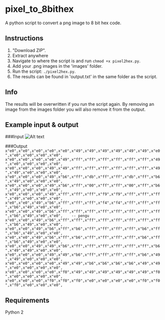 # pixel_to_8bithex
A python script to convert a png image to 8 bit hex code.

## Instructions
1. "Download ZIP".
2. Extract anywhere
3. Navigate to where the script is and run `chmod +x pixel2hex.py`.
4. Add your .png images in the 'images' folder.
5. Run the script: `./pixel2hex.py`.
6. The results can be found in 'output.txt' in the same folder as the script.

## Info
The results will be overwritten if you run the script again. By removing an image from the images folder you will also remove it from the output.

## Example input & output
###Input
![Alt text](http://i.imgur.com/1afoW3A.png "16x16 penguin sprite")

###Output
`x"e0",x"e0",x"e0",x"e0",x"e0",x"49",x"49",x"49",x"49",x"49",x"49",x"e0",x"e0",x"e0",x"e0",x"e0",
x"e0",x"e0",x"e0",x"e0",x"49",x"ff",x"ff",x"ff",x"ff",x"ff",x"ff",x"49",x"e0",x"e0",x"e0",x"e0",
x"e0",x"e0",x"e0",x"49",x"49",x"ff",x"ff",x"ff",x"ff",x"ff",x"ff",x"49",x"49",x"e0",x"e0",x"e0",
x"e0",x"e0",x"e0",x"49",x"b6",x"ff",x"db",x"ff",x"ff",x"db",x"ff",x"b6",x"49",x"e0",x"e0",x"e0",
x"e0",x"e0",x"e0",x"49",x"b6",x"ff",x"00",x"ff",x"ff",x"00",x"ff",x"b6",x"49",x"e0",x"e0",x"e0",
x"e0",x"e0",x"e0",x"49",x"ff",x"ff",x"ff",x"f9",x"f9",x"ff",x"ff",x"ff",x"49",x"e0",x"e0",x"e0",
x"e0",x"e0",x"49",x"b6",x"ff",x"ff",x"ff",x"f4",x"f4",x"ff",x"ff",x"ff",x"b6",x"49",x"e0",x"e0",
x"e0",x"e0",x"49",x"b6",x"ff",x"ff",x"ff",x"ff",x"ff",x"ff",x"ff",x"ff",x"b6",x"49",x"e0",x"e0",    -- pengu
x"e0",x"e0",x"49",x"b6",x"ff",x"ff",x"ff",x"ff",x"ff",x"ff",x"ff",x"ff",x"b6",x"49",x"e0",x"e0",
x"e0",x"e0",x"49",x"b6",x"ff",x"b6",x"ff",x"ff",x"ff",x"ff",x"b6",x"ff",x"b6",x"49",x"e0",x"e0",
x"e0",x"e0",x"49",x"b6",x"ff",x"b6",x"ff",x"ff",x"ff",x"ff",x"b6",x"ff",x"b6",x"49",x"e0",x"e0",
x"e0",x"e0",x"49",x"49",x"b6",x"ff",x"ff",x"ff",x"ff",x"ff",x"ff",x"b6",x"49",x"49",x"e0",x"e0",
x"e0",x"e0",x"e0",x"49",x"49",x"b6",x"ff",x"ff",x"ff",x"ff",x"b6",x"49",x"49",x"e0",x"e0",x"e0",
x"e0",x"e0",x"e0",x"e0",x"49",x"49",x"b6",x"b6",x"b6",x"b6",x"49",x"49",x"e0",x"e0",x"e0",x"e0",
x"e0",x"e0",x"e0",x"e0",x"f0",x"49",x"49",x"49",x"49",x"49",x"49",x"f0",x"e0",x"e0",x"e0",x"e0",
x"e0",x"e0",x"e0",x"f0",x"f0",x"f0",x"e0",x"e0",x"e0",x"e0",x"f0",x"f0",x"f0",x"e0",x"e0",x"e0",`


## Requirements
Python 2
